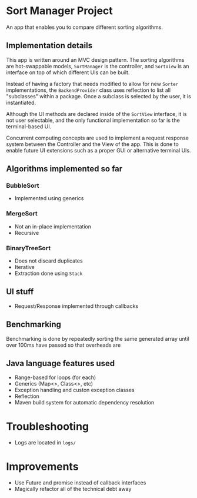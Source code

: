 # Sort Manager Project

An app that enables you to compare different sorting algorithms.

## Implementation details

This app is written around an MVC design pattern. The sorting algorithms are hot-swappable models, `SortManager` is the controller, and `SortView` is an interface on top of which different UIs can be built.

Instead of having a factory that needs modified to allow for new `Sorter` implementations, the `BackendProvider` class uses reflection to list all "subclasses" within a package. Once a subclass is selected by the user, it is instantiated.

Although the UI methods are declared inside of the `SortView` interface, it is not user selectable, and the only functional implementation so far is the terminal-based UI. 

Concurrent computing concepts are used to implement a request response system between the Controller and the View of the app. This is done to enable future UI extensions such as a proper GUI or alternative terminal UIs.

## Algorithms implemented so far

### BubbleSort
  * Implemented using generics
### MergeSort
  * Not an in-place implementation
  * Recursive
### BinaryTreeSort
  * Does not discard duplicates
  * Iterative
  * Extraction done using `Stack`

## UI stuff

* Request/Response implemented through callbacks

## Benchmarking

Benchmarking is done by repeatedly sorting the same generated array until over 100ms have passed so that overheads are 

## Java language features used

* Range-based for loops (for each)
* Generics (Map<>, Class<>, etc)
* Exception handling and custon exception classes
* Reflection
* Maven build system for automatic dependency resolution

# Troubleshooting
 * Logs are located in `logs/`


# Improvements
 - Use Future and promise instead of callback interfaces
 - Magically refactor all of the technical debt away
 

 
